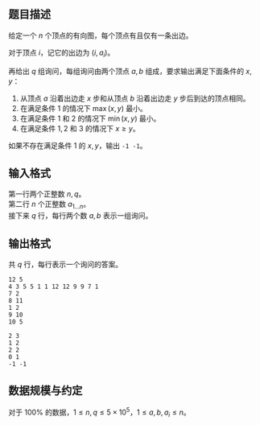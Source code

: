 ## 题目描述

给定一个 $n$ 个顶点的有向图，每个顶点有且仅有一条出边。

对于顶点 $i$，记它的出边为 $(i,a_i)$。

再给出 $q$ 组询问，每组询问由两个顶点 $a,b$ 组成，要求输出满足下面条件的 $x,y$：

1. 从顶点 $a$ 沿着出边走 $x$ 步和从顶点 $b$ 沿着出边走 $y$ 步后到达的顶点相同。
2. 在满足条件 $1$ 的情况下 $\max(x,y)$ 最小。
3. 在满足条件 $1$ 和 $2$ 的情况下 $\min(x,y)$ 最小。
4. 在满足条件 $1,2$ 和 $3$ 的情况下 $x\ge y$。

如果不存在满足条件 $1$ 的 $x,y$，输出 `-1 -1`。

## 输入格式

第一行两个正整数 $n,q$。  
第二行 $n$ 个正整数 $a_{1\dots n}$。  
接下来 $q$ 行，每行两个数 $a,b$ 表示一组询问。

## 输出格式

共 $q$ 行，每行表示一个询问的答案。

```input1
12 5
4 3 5 5 1 1 12 12 9 9 7 1
7 2
8 11
1 2
9 10
10 5
```

```output1
2 3
1 2
2 2
0 1
-1 -1
```

## 数据规模与约定

对于 $100\%$ 的数据，$1\leq n,q\leq 5\times 10^5$，$1\leq a,b,a_i\leq n$。